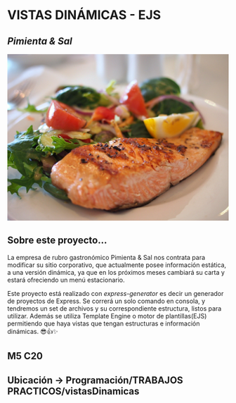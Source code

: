 # VISTAS DINÁMICAS - EJS

## *Pimienta & Sal* 

![encabezado](public/images/header.jpg)

## Sobre este proyecto...

La empresa de rubro gastronómico Pimienta & Sal nos contrata para modificar su sitio
corporativo, que actualmente posee información estática, a una versión dinámica, ya que
en los próximos meses cambiará su carta y estará ofreciendo un menú estacionario.

Este proyecto está realizado con *express-generator* es decir un generador de proyectos de Express. Se correrá un solo comando en consola, y tendremos un set de archivos y su correspondiente estructura, listos para utilizar.
Además se utiliza Template Engine o motor de plantillas(EJS) permitiendo que haya vistas que tengan estructuras e información dinámicas.
😎👍✨

## M5 C20

## Ubicación -> Programación/TRABAJOS PRACTICOS/vistasDinamicas